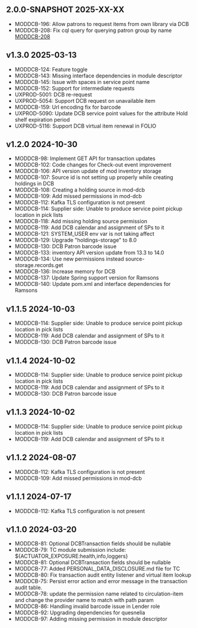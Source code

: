 ## 2.0.0-SNAPSHOT 2025-XX-XX
* MODDCB-196: Allow patrons to request items from own library via DCB
* MODDCB-208: Fix cql query for querying patron group by name [MODDCB-208](https://folio-org.atlassian.net/browse/MODDCB-208)

## v1.3.0 2025-03-13

* MODDCB-124: Feature toggle
* MODDCB-143: Missing interface dependencies in module descriptor
* MODDCB-145: Issue with spaces in service point name
* MODDCB-152: Support for intermediate requests
* UXPROD-5001: DCB re-request
* UXPROD-5054: Support DCB request on unavailable item
* MODDCB-159: Url encoding fix for barcode
* UXPROD-5090: Update DCB service point values for the attribute Hold shelf expiration period
* UXPROD-5116: Support DCB virtual item renewal in FOLIO

## v1.2.0 2024-10-30

* MODDCB-98: Implement GET API for transaction updates
* MODDCB-102: Code changes for Check-out event improvement
* MODDCB-106: API version update of mod inventory storage
* MODDCB-107: Source id is not setting up properly while creating holdings in DCB
* MODDCB-108: Creating a holding source in mod-dcb
* MODDCB-109: Add missed permissions in mod-dcb
* MODDCB-112: Kafka TLS configuration is not present
* MODDCB-114: Supplier side: Unable to produce service point pickup location in pick lists
* MODDCB-118: Add missing holding source permission
* MODDCB-119: Add DCB calendar and assignment of SPs to it
* MODDCB-121: SYSTEM_USER env var is not taking affect
* MODDCB-129: Upgrade "holdings-storage" to 8.0
* MODDCB-130: DCB Patron barcode issue
* MODDCB-133: inventory API version update from 13.3 to 14.0
* MODDCB-134: Use new permissions instead source-storage.records.get
* MODDCB-136: Increase memory for DCB
* MODDCB-137: Update Spring support version for Ramsons
* MODDCB-140: Update pom.xml and interface dependencies for Ramsons

## v1.1.5 2024-10-03

* MODDCB-114: Supplier side: Unable to produce service point pickup location in pick lists
* MODDCB-119: Add DCB calendar and assignment of SPs to it
* MODDCB-130: DCB Patron barcode issue

## v1.1.4 2024-10-02

* MODDCB-114: Supplier side: Unable to produce service point pickup location in pick lists
* MODDCB-119: Add DCB calendar and assignment of SPs to it
* MODDCB-130: DCB Patron barcode issue

## v1.1.3 2024-10-02

* MODDCB-114: Supplier side: Unable to produce service point pickup location in pick lists
* MODDCB-119: Add DCB calendar and assignment of SPs to it

## v1.1.2 2024-08-07

* MODDCB-112: Kafka TLS configuration is not present
* MODDCB-109: Add missed permissions in mod-dcb

## v1.1.1 2024-07-17

* MODDCB-112: Kafka TLS configuration is not present


## v1.1.0 2024-03-20

* MODDCB-81: Optional DCBTransaction fields should be nullable
* MODDCB-79: TC module submission include: ${ACTUATOR_EXPOSURE:health,info,loggers}
* MODDCB-81: Optional DCBTransaction fields should be nullable
* MODDCB-77:  Added PERSONAL_DATA_DISCLOSURE.md file for TC
* MODDCB-80: Fix transaction audit entity listener and virtual item lookup
* MODDCB-75: Persist error action and error message in the transaction audit table.
* MODDCB-78: update the permission name related to circulation-item and change the provider name to match with path param
* MODDCB-86: Handling invalid barcode issue in Lender role
* MODDCB-92: Upgrading dependencies for quesnelia
* MODDCB-97: Adding missing permission in module descriptor
